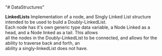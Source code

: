 "# DataStructures" 

**LinkedLists**
Implementation of a node, and Singly Linked List structure intended to be used to build a Doubly-LinkedList.  
Each node has it's own generic type data variable, a Node Linked as a head, and a Node linked as a tail. This allows  
all the nodes in the Doubly-LinkedList to be connected, and allows for the ability to traverse back and forth, an  
ability a singly-linkedList does not have.  

